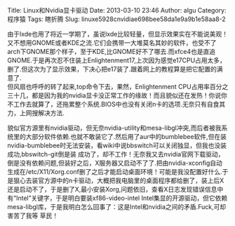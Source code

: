 Title: Linux和Nvidia显卡驱动
Date: 2013-03-10 23:46
Author: algu
Category: 程序猿
Tags: 瞎折腾
Slug: linuxe5928cnvidiae698bee58da1e9a9b1e58aa8-2

由于lxde也用了将近一学期了，虽说lxde比较轻量，但显示效果实在不能说美观！又不想用GNOME或者KDE之流.它们会携带一大堆莫名其妙的软件，也受不了arch下GNOME那个样子，至于KDE,比GNOME好不了哪去.而xfce4也是直追GNOME.于是再次忍不住装上Enlightenment17,上次因为感觉e17CPU占用太多，删了.但这次为了显示效果，下决心把e17装了.跟着网上的教程算是把它配置的满意了.  
但风扇也呼呼的转了起来,top命令下去，果然，Enlightenment
CPU占用率百分之三十几，都是因为我的nvidia显卡没正常工作的缘故！而且貌似还在发热！你说你不工作去就算了，还拖累整个系统.BIOS中也没有关闭n卡的选项.无奈只有自食其力，上网搜解决方法.  

貌似官方源里有nvidia驱动，但无奈nvidia-utility和mesa-libgl冲突,而后者被我系统里的大部分软件依赖.也就不敢装它了.然后用了aur中的bumblebee软件,但在装nvidia-bumblebee时无法安装，看wiki中说bbswitch可以关闭独显，但我也没装成功,bbswitch-git倒是装
成功了，却不工作！无奈我又去nvidia官网下载驱动，倒是没有依赖问题,但装好之后，X服务器又启动不了了.把由nvidia-xconfig自动生成在/etc/X11/Xorg.conf删了之后才能启动桌面环境！可能是我没配置好什么.于是狠心去装官方源中的n卡驱动，大概把我电脑里的桌面程序都给删了，装上后X还是启动不了，于是删了X,最小安装Xorg,问题依旧，查看X日志发现错误信息中有“Intel”关键字，于是明白要装xf86-video-intel
Intel集显的开源驱动，但它依赖mesa-libgl库，于是我明白怎么回事了：这是Intel和nvidia之间的矛盾.Fuck,可却害苦了我等
草民！
